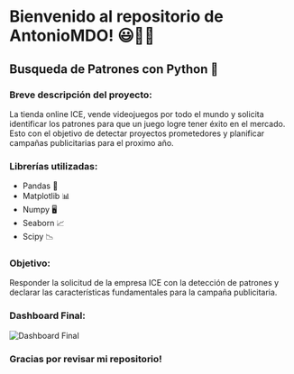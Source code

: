 # Bienvenido al repositorio de AntonioMDO! 😃👨‍🔬

## Busqueda de Patrones con Python 🐍

### Breve descripción del proyecto:
La tienda online ICE, vende videojuegos por todo el mundo y solicita identificar los patrones para que un juego logre tener éxito en el mercado. 
Esto con el objetivo de detectar proyectos prometedores y planificar campañas publicitarias para el proximo año.

### Librerías utilizadas:
- Pandas 🐼
- Matplotlib 📊
- Numpy 🖥️
- Seaborn 📈
- Scipy 📉

### Objetivo:
Responder la solicitud de la empresa ICE con la detección de patrones y declarar las características fundamentales para la campaña publicitaria.

### Dashboard Final:
![Dashboard Final]("https://raw.githubusercontent.com/AntonioMDO/Busqueda_de_patrones/main/Post_an%C3%A1lisis/DB.png")
### Gracias por revisar mi repositorio!
